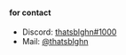 #### for contact

- Discord: [thatsblghn#1000](https://discord.com/users/853238939926396978)
- Mail: [@thatsblghn](mailto:thatsblghn@protonmail.com)
